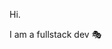 Hi.

I am a fullstack dev 🎭

<!---
PhobossFO/PhobossFO is a ✨ special ✨ repository because its `README.md` (this file) appears on your GitHub profile.
You can click the Preview link to take a look at your changes.
--->
